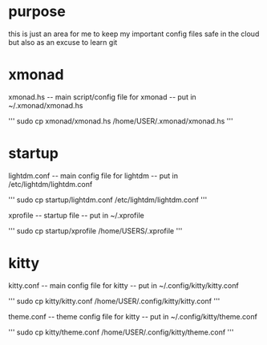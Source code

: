# purpose
this is just an area for me to keep my important config files safe in the cloud but also as an excuse to learn git

# xmonad
xmonad.hs -- main script/config file for xmonad -- put in ~/.xmonad/xmonad.hs

'''
sudo cp xmonad/xmonad.hs /home/USER/.xmonad/xmonad.hs
'''

# startup
lightdm.conf -- main config file for lightdm -- put in /etc/lightdm/lightdm.conf

'''
sudo cp startup/lightdm.conf /etc/lightdm/lightdm.conf
'''

xprofile -- startup file -- put in ~/.xprofile

'''
sudo cp startup/xprofile /home/USERS/.xprofile
'''

# kitty
kitty.conf -- main config file for kitty -- put in ~/.config/kitty/kitty.conf

'''
sudo cp kitty/kitty.conf /home/USER/.config/kitty/kitty.conf
'''

theme.conf -- theme config file for kitty -- put in ~/.config/kitty/theme.conf

'''
sudo cp kitty/theme.conf /home/USER/.config/kitty/theme.conf
'''
